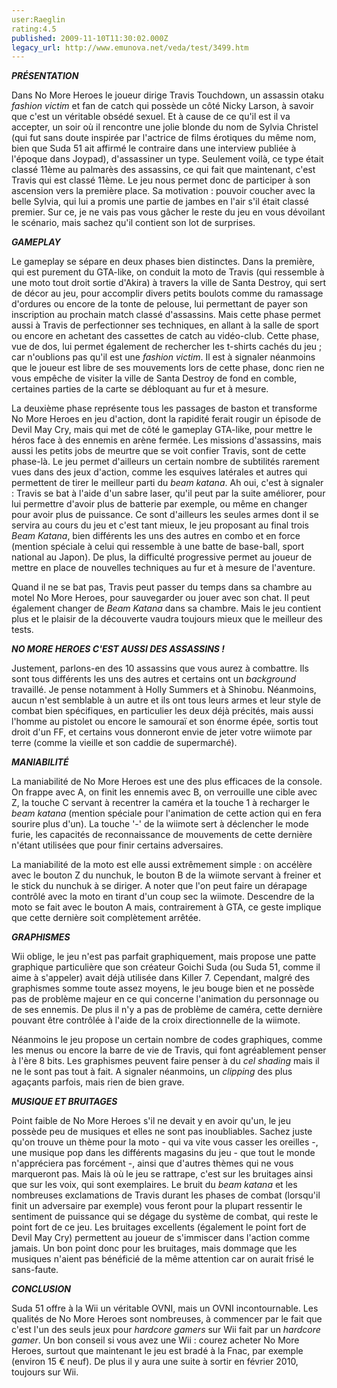 ```yaml
---
user:Raeglin
rating:4.5
published: 2009-11-10T11:30:02.000Z
legacy_url: http://www.emunova.net/veda/test/3499.htm
---
```

_**PRÉSENTATION**_  

  

Dans No More Heroes le joueur dirige Travis Touchdown, un assassin otaku _fashion victim_ et fan de catch qui possède un côté Nicky Larson, à savoir que c'est un véritable obsédé sexuel. Et à cause de ce qu'il est il va accepter, un soir où il rencontre une jolie blonde du nom de Sylvia Christel (qui fut sans doute inspirée par l'actrice de films érotiques du même nom, bien que Suda 51 ait affirmé le contraire dans une interview publiée à l'époque dans Joypad), d'assassiner un type. Seulement voilà, ce type était classé 11ème au palmarès des assassins, ce qui fait que maintenant, c'est Travis qui est classé 11ème. Le jeu nous permet donc de participer à son ascension vers la première place. Sa motivation : pouvoir coucher avec la belle Sylvia, qui lui a promis une partie de jambes en l'air s'il était classé premier. Sur ce, je ne vais pas vous gâcher le reste du jeu en vous dévoilant le scénario, mais sachez qu'il contient son lot de surprises.  

  

**_GAMEPLAY_**  

  

Le gameplay se sépare en deux phases bien distinctes. Dans la première, qui est purement du GTA-like, on conduit la moto de Travis (qui ressemble à une moto tout droit sortie d'Akira) à travers la ville de Santa Destroy, qui sert de décor au jeu, pour accomplir divers petits boulots comme du ramassage d'ordures ou encore de la tonte de pelouse, lui permettant de payer son inscription au prochain match classé d'assassins. Mais cette phase permet aussi à Travis de perfectionner ses techniques, en allant à la salle de sport ou encore en achetant des cassettes de catch au vidéo-club. Cette phase, vue de dos, lui permet également de rechercher les t-shirts cachés du jeu ; car n'oublions pas qu'il est une _fashion victim_. Il est à signaler néanmoins que le joueur est libre de ses mouvements lors de cette phase, donc rien ne vous empêche de visiter la ville de Santa Destroy de fond en comble, certaines parties de la carte se débloquant au fur et à mesure.  

La deuxième phase représente tous les passages de baston et transforme No More Heroes en jeu d'action, dont la rapidité ferait rougir un épisode de Devil May Cry, mais qui met de côté le gameplay GTA-like, pour mettre le héros face à des ennemis en arène fermée. Les missions d'assassins, mais aussi les petits jobs de meurtre que se voit confier Travis, sont de cette phase-là. Le jeu permet d'ailleurs un certain nombre de subtilités rarement vues dans des jeux d'action, comme les esquives latérales et autres qui permettent de tirer le meilleur parti du _beam katana_. Ah oui, c'est à signaler : Travis se bat à l'aide d'un sabre laser, qu'il peut par la suite améliorer, pour lui permettre d'avoir plus de batterie par exemple, ou même en changer pour avoir plus de puissance. Ce sont d'ailleurs les seules armes dont il se servira au cours du jeu et c'est tant mieux, le jeu proposant au final trois _Beam Katana_, bien différents les uns des autres en combo et en force (mention spéciale à celui qui ressemble à une batte de base-ball, sport national au Japon). De plus, la difficulté progressive permet au joueur de mettre en place de nouvelles techniques au fur et à mesure de l'aventure.  

Quand il ne se bat pas, Travis peut passer du temps dans sa chambre au motel No More Heroes, pour sauvegarder ou jouer avec son chat. Il peut également changer de _Beam Katana_ dans sa chambre. Mais le jeu contient plus et le plaisir de la découverte vaudra toujours mieux que le meilleur des tests.  

  

_**NO MORE HEROES C'EST AUSSI DES ASSASSINS !**_  

  

Justement, parlons-en des 10 assassins que vous aurez à combattre. Ils sont tous différents les uns des autres et certains ont un _background_ travaillé. Je pense notamment à Holly Summers et à Shinobu. Néanmoins, aucun n'est semblable à un autre et ils ont tous leurs armes et leur style de combat bien spécifiques, en particulier les deux déjà précités, mais aussi l'homme au pistolet ou encore le samouraï et son énorme épée, sortis tout droit d'un FF, et certains vous donneront envie de jeter votre wiimote par terre (comme la vieille et son caddie de supermarché).  

  

_**MANIABILITÉ**_  

  

La maniabilité de No More Heroes est une des plus efficaces de la console. On frappe avec A, on finit les ennemis avec B, on verrouille une cible avec Z, la touche C servant à recentrer la caméra et la touche 1 à recharger le _beam katana_ (mention spéciale pour l'animation de cette action qui en fera sourire plus d'un). La touche '-' de la wiimote sert à déclencher le mode furie, les capacités de reconnaissance de mouvements de cette dernière n'étant utilisées que pour finir certains adversaires.  

La maniabilité de la moto est elle aussi extrêmement simple : on accélère avec le bouton Z du nunchuk, le bouton B de la wiimote servant à freiner et le stick du nunchuk à se diriger. A noter que l'on peut faire un dérapage contrôlé avec la moto en tirant d'un coup sec la wiimote. Descendre de la moto se fait avec le bouton A mais, contrairement à GTA, ce geste implique que cette dernière soit complètement arrêtée.  

  

**_GRAPHISMES_**  

  

Wii oblige, le jeu n'est pas parfait graphiquement, mais propose une patte graphique particulière que son créateur Goichi Suda (ou Suda 51, comme il aime à s'appeler) avait déjà utilisée dans Killer 7\. Cependant, malgré des graphismes somme toute assez moyens, le jeu bouge bien et ne possède pas de problème majeur en ce qui concerne l'animation du personnage ou de ses ennemis. De plus il n'y a pas de problème de caméra, cette dernière pouvant être contrôlée à l'aide de la croix directionnelle de la wiimote.  

Néanmoins le jeu propose un certain nombre de codes graphiques, comme les menus ou encore la barre de vie de Travis, qui font agréablement penser à l'ère 8 bits. Les graphismes peuvent faire penser à du _cel shading_ mais il ne le sont pas tout à fait. A signaler néanmoins, un _clipping_ des plus agaçants parfois, mais rien de bien grave.  

  

**_MUSIQUE ET BRUITAGES_**  

  

Point faible de No More Heroes s'il ne devait y en avoir qu'un, le jeu possède peu de musiques et elles ne sont pas inoubliables. Sachez juste qu'on trouve un thème pour la moto - qui va vite vous casser les oreilles -, une musique pop dans les différents magasins du jeu - que tout le monde n'appréciera pas forcément -, ainsi que d'autres thèmes qui ne vous marqueront pas. Mais là où le jeu se rattrape, c'est sur les bruitages ainsi que sur les voix, qui sont exemplaires. Le bruit du _beam katana_ et les nombreuses exclamations de Travis durant les phases de combat (lorsqu'il finit un adversaire par exemple) vous feront pour la plupart ressentir le sentiment de puissance qui se dégage du système de combat, qui reste le point fort de ce jeu. Les bruitages excellents (également le point fort de Devil May Cry) permettent au joueur de s'immiscer dans l'action comme jamais. Un bon point donc pour les bruitages, mais dommage que les musiques n'aient pas bénéficié de la même attention car on aurait frisé le sans-faute.  

  

**_CONCLUSION_**  

  

Suda 51 offre à la Wii un véritable OVNI, mais un OVNI incontournable. Les qualités de No More Heroes sont nombreuses, à commencer par le fait que c'est l'un des seuls jeux pour _hardcore gamers_ sur Wii fait par un _hardcore gamer_. Un bon conseil si vous avez une Wii : courez acheter No More Heroes, surtout que maintenant le jeu est bradé à la Fnac, par exemple (environ 15 € neuf). De plus il y aura une suite à sortir en février 2010, toujours sur Wii.